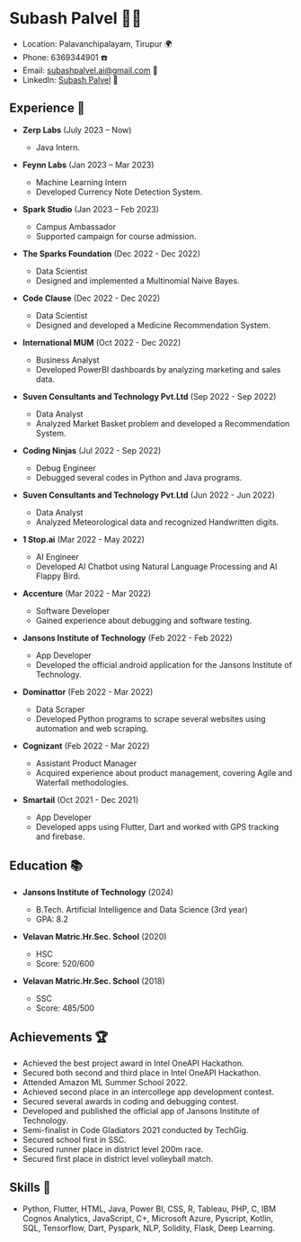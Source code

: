 # Subash Palvel 👨‍💻

- Location: Palavanchipalayam, Tirupur 🌍
- Phone: 6369344901 ☎️
- Email: subashpalvel.ai@gmail.com 📧
- LinkedIn: [Subash Palvel](https://www.linkedin.com/in/subashpalvel) 🔗

## Experience 🚀

- **Zerp Labs** (July 2023 – Now)
  - Java Intern.
    
- **Feynn Labs** (Jan 2023 – Mar 2023)
  - Machine Learning Intern
  - Developed Currency Note Detection System.

- **Spark Studio** (Jan 2023 – Feb 2023)
  - Campus Ambassador
  - Supported campaign for course admission.

- **The Sparks Foundation** (Dec 2022 - Dec 2022)
  - Data Scientist
  - Designed and implemented a Multinomial Naive Bayes.

- **Code Clause** (Dec 2022 - Dec 2022)
  - Data Scientist
  - Designed and developed a Medicine Recommendation System.

- **International MUM** (Oct 2022 - Dec 2022)
  - Business Analyst
  - Developed PowerBI dashboards by analyzing marketing and sales data.

- **Suven Consultants and Technology Pvt.Ltd** (Sep 2022 - Sep 2022)
  - Data Analyst
  - Analyzed Market Basket problem and developed a Recommendation System.

- **Coding Ninjas** (Jul 2022 - Sep 2022)
  - Debug Engineer
  - Debugged several codes in Python and Java programs.

- **Suven Consultants and Technology Pvt.Ltd** (Jun 2022 - Jun 2022)
  - Data Analyst
  - Analyzed Meteorological data and recognized Handwritten digits.

- **1 Stop.ai** (Mar 2022 - May 2022)
  - AI Engineer
  - Developed AI Chatbot using Natural Language Processing and AI Flappy Bird.

- **Accenture** (Mar 2022 - Mar 2022)
  - Software Developer
  - Gained experience about debugging and software testing.

- **Jansons Institute of Technology** (Feb 2022 - Feb 2022)
  - App Developer
  - Developed the official android application for the Jansons Institute of Technology.

- **Dominattor** (Feb 2022 - Mar 2022)
  - Data Scraper
  - Developed Python programs to scrape several websites using automation and web scraping.

- **Cognizant** (Feb 2022 - Mar 2022)
  - Assistant Product Manager
  - Acquired experience about product management, covering Agile and Waterfall methodologies.

- **Smartail** (Oct 2021 - Dec 2021)
  - App Developer
  - Developed apps using Flutter, Dart and worked with GPS tracking and firebase.

## Education 📚

- **Jansons Institute of Technology** (2024)
  - B.Tech. Artificial Intelligence and Data Science (3rd year)
  - GPA: 8.2

- **Velavan Matric.Hr.Sec. School** (2020)
  - HSC
  - Score: 520/600

- **Velavan Matric.Hr.Sec. School** (2018)
  - SSC
  - Score: 485/500

## Achievements 🏆

- Achieved the best project award in Intel OneAPI Hackathon.
- Secured both second and third place in Intel OneAPI Hackathon.
- Attended Amazon ML Summer School 2022.
- Achieved second place in an intercollege app development contest.
- Secured several awards in coding and debugging contest.
- Developed and published the official app of Jansons Institute of Technology.
- Semi-finalist in Code Gladiators 2021 conducted by TechGig.
- Secured school first in SSC.
- Secured runner place in district level 200m race.
- Secured first place in district level volleyball match.

## Skills 🔧

- Python, Flutter, HTML, Java, Power BI, CSS, R, Tableau, PHP, C, IBM Cognos Analytics, JavaScript, C+, Microsoft Azure, Pyscript, Kotlin, SQL, Tensorflow, Dart, Pyspark, NLP, Solidity, Flask, Deep Learning.
